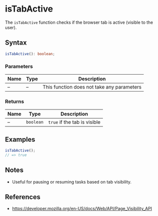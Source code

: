 # isTabActive

The `isTabActive` function checks if the browser tab is active (visible to the user).

## Syntax

```typescript
isTabActive(): boolean;
```

### Parameters

| Name | Type | Description |
| ---- | ---- | ----------- |
|  –   | –    | This function does not take any parameters |

### Returns

| Name | Type | Description |
| ---- | ---- | ----------- |
|  –   | `boolean` | `true` if the tab is visible |

## Examples

```typescript
isTabActive();
// => true
```

## Notes

* Useful for pausing or resuming tasks based on tab visibility.

## References

* https://developer.mozilla.org/en-US/docs/Web/API/Page_Visibility_API